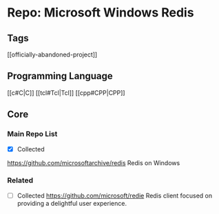 # Repo: Microsoft Windows Redis

## Tags
[[officially-abandoned-project]]
## Programming Language
[[c#C|C]] [[tcl#Tcl|Tcl]] [[cpp#CPP|CPP]] 
## Core

### Main Repo List

- [X] Collected

https://github.com/microsoftarchive/redis
Redis on Windows

### Related
- [ ] Collected
https://github.com/microsoft/redie
Redis client focused on providing a delightful user experience.
